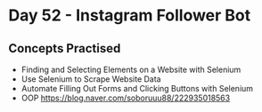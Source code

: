 # Day 52 - Instagram Follower Bot
## Concepts Practised
- Finding and Selecting Elements on a Website with Selenium
- Use Selenium to Scrape Website Data
- Automate Filling Out Forms and Clicking Buttons with Selenium
- OOP
https://blog.naver.com/soboruuu88/222935018563
